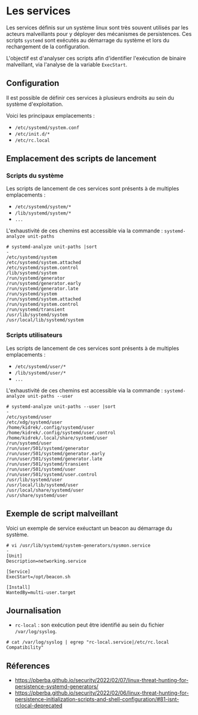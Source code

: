 # Les services

Les services définis sur un système linux sont très souvent utilisés par les acteurs malveillants pour y déployer des mécanismes de persistences. Ces scripts ```systemd``` sont exécutés au démarrage du système et lors du rechargement de la configuration.

L'objectif est d'analyser ces scripts afin d'identifier l'exécution de binaire malveillant, via l'analyse de la variable ```ExecStart```.

## Configuration
Il est possible de définir ces services à plusieurs endroits au sein du système d'exploitation.

Voici les principaux emplacements :
- ```/etc/systemd/system.conf```
- ```/etc/init.d/*```
- ```/etc/rc.local```

## Emplacement des scripts de lancement

### Scripts du système
Les scripts de lancement de ces services sont présents à de multiples emplacements : 

- ```/etc/systemd/system/*```
- ```/lib/systemd/system/*```
- ```...```

L'exhaustivité de ces chemins est accessible via la commande : ```systemd-analyze unit-paths``` 

```
# systemd-analyze unit-paths |sort
-
/etc/systemd/system
/etc/systemd/system.attached
/etc/systemd/system.control
/lib/systemd/system
/run/systemd/generator
/run/systemd/generator.early
/run/systemd/generator.late
/run/systemd/system
/run/systemd/system.attached
/run/systemd/system.control
/run/systemd/transient
/usr/lib/systemd/system
/usr/local/lib/systemd/system
```

### Scripts utilisateurs

Les scripts de lancement de ces services sont présents à de multiples emplacements : 

- ```/etc/systemd/user/*```
- ```/lib/systemd/user/*```
- ```...```

L'exhaustivité de ces chemins est accessible via la commande : ```systemd-analyze unit-paths --user``` 

```
# systemd-analyze unit-paths --user |sort
-
/etc/systemd/user
/etc/xdg/systemd/user
/home/kidrek/.config/systemd/user
/home/kidrek/.config/systemd/user.control
/home/kidrek/.local/share/systemd/user
/run/systemd/user
/run/user/501/systemd/generator
/run/user/501/systemd/generator.early
/run/user/501/systemd/generator.late
/run/user/501/systemd/transient
/run/user/501/systemd/user
/run/user/501/systemd/user.control
/usr/lib/systemd/user
/usr/local/lib/systemd/user
/usr/local/share/systemd/user
/usr/share/systemd/user
```


## Exemple de script malveillant

Voici un exemple de service exéuctant un beacon au démarrage du système.

```
# vi /usr/lib/systemd/system-generators/sysmon.service
-
[Unit]
Description=networking.service

[Service]
ExecStart=/opt/beacon.sh

[Install]
WantedBy=multi-user.target
```

## Journalisation 

- ```rc-local``` : son exécution peut être identifié au sein du fichier ```/var/log/syslog```.

```
# cat /var/log/syslog | egrep "rc-local.service|/etc/rc.local Compatibility"
```


## Réferences 

- https://pberba.github.io/security/2022/02/07/linux-threat-hunting-for-persistence-systemd-generators/
- https://pberba.github.io/security/2022/02/06/linux-threat-hunting-for-persistence-initialization-scripts-and-shell-configuration/#81-isnt-rclocal-deprecated